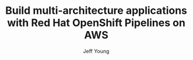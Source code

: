 ---
title: Build multi-architecture applications with Red Hat OpenShift Pipelines on AWS

draft: true
cascade:
    draft: true

minutes_to_complete: 30

who_is_this_for: This topic is for OpenShift administrators interested in migrating their applications to Arm.


learning_objectives: 
    - Migrate existing OpenShift applications to Arm.

prerequisites:
    - An AWS account with an OpenShift 4.18 cluster with x86 nodes installed and configured.
    - Red Hat OpenShift Pipelines (Tekton) operator installed in your cluster.
    - Familiarity with Red Hat OpenShift (oc CLI), container concepts, and basic Tekton principles (Task, Pipeline, PipelineRun).
    - Access to your Red Hat OpenShift cluster with cluster-admin or equivalent privileges for node configuration and pipeline setup.

author: Jeff Young

### Tags
skilllevels: Advanced
subjects: CI-CD
armips:
    - Neoverse
tools_software_languages:
    - Tekton
    - OpenShift
operatingsystems:
    - Linux

further_reading:
    - resource:
        title: Red Hat OpenShift Documentation
        link: https://docs.openshift.com/container-platform/latest/welcome/index.html
        type: documentation
    - resource:
        title: OpenShift Pipelines (Tekton) Documentation
        link: https://docs.openshift.com/container-platform/latest/cicd/pipelines/understanding-openshift-pipelines.html
        type: documentation
    - resource:
        title: OpenShift Multi-Architecture Compute Machines
        link: https://docs.redhat.com/en/documentation/openshift_container_platform/4.18/html/postinstallation_configuration/configuring-multi-architecture-compute-machines-on-an-openshift-cluster
        type: documentation
    - resource:
        title: OpenShift ImageStreams Documentation
        link: https://docs.openshift.com/container-platform/latest/openshift_images/image-streams-managing.html
        type: documentation
    - resource:
        title: Migrating to Multi-Architecture Compute Machines
        link: https://docs.redhat.com/en/documentation/openshift_container_platform/4.18/html-single/updating_clusters/#migrating-to-multi-payload
        type: documentation

### FIXED, DO NOT MODIFY
# ================================================================================
weight: 1                       # _index.md always has weight of 1 to order correctly
layout: "learningpathall"       # All files under learning paths have this same wrapper
learning_path_main_page: "yes"  # This should be surfaced when looking for related content. Only set for _index.md of learning path content.
---